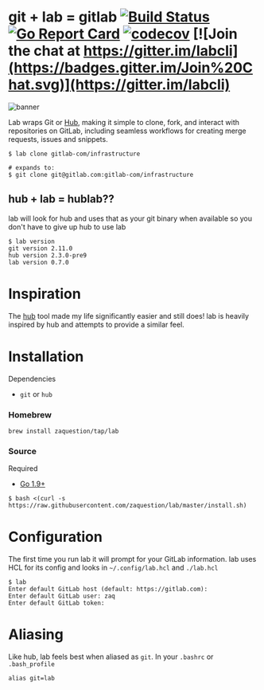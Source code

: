# git + lab = gitlab [![Build Status](https://travis-ci.org/zaquestion/lab.svg?branch=master)](https://travis-ci.org/zaquestion/lab) [![Go Report Card](https://goreportcard.com/badge/github.com/zaquestion/lab)](https://goreportcard.com/report/github.com/zaquestion/lab) [![codecov](https://codecov.io/gh/zaquestion/lab/branch/master/graph/badge.svg)](https://codecov.io/gh/zaquestion/lab) [![Join the chat at https://gitter.im/labcli](https://badges.gitter.im/Join%20Chat.svg)](https://gitter.im/labcli)

![banner](https://user-images.githubusercontent.com/2358914/34196973-420d389a-e519-11e7-92e6-3a1486d6b280.png)

Lab wraps Git or [Hub](https://github.com/github/hub), making it simple to clone, fork, and interact with repositories on GitLab, including seamless workflows for creating merge requests, issues and snippets.

```
$ lab clone gitlab-com/infrastructure

# expands to:
$ git clone git@gitlab.com:gitlab-com/infrastructure
```

## hub + lab = hublab??

lab will look for hub and uses that as your git binary when available so you don't have to give up hub to use lab
```
$ lab version
git version 2.11.0
hub version 2.3.0-pre9
lab version 0.7.0
```

# Inspiration

The [hub](https://github.com/github/hub) tool made my life significantly easier and still does! lab is heavily inspired by hub and attempts to provide a similar feel.

# Installation

Dependencies

* `git` or `hub`

### Homebrew
```
brew install zaquestion/tap/lab
```

### Source

Required
* [Go 1.9+](https://golang.org/doc/install)
```
$ bash <(curl -s https://raw.githubusercontent.com/zaquestion/lab/master/install.sh)
```

# Configuration

The first time you run lab it will prompt for your GitLab information. lab uses HCL for its config and looks in `~/.config/lab.hcl` and `./lab.hcl`
```
$ lab
Enter default GitLab host (default: https://gitlab.com):
Enter default GitLab user: zaq
Enter default GitLab token:
```

# Aliasing

Like hub, lab feels best when aliased as `git`. In your `.bashrc` or `.bash_profile`
```
alias git=lab
```
